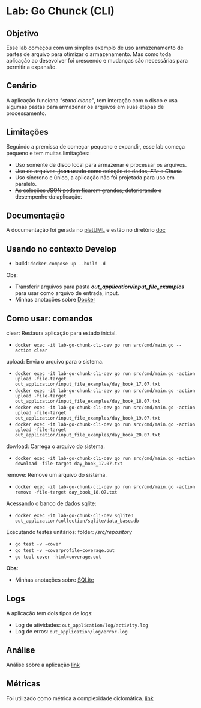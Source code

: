 # Lab: Go Chunck (CLI)

## Objetivo
Esse lab começou com um simples exemplo de uso armazenamento de partes de arquivo para otimizar o armazenamento. Mas como toda aplicação ao desevolver foi crescendo e mudanças são necessárias para permitir a expansão.

## Cenário
A aplicação funciona _"stand alone"_, tem interação com o disco e usa algumas pastas para armazenar os arquivos em suas etapas de processamento.

## Limitações
Seguindo a premissa de começar pequeno e expandir, esse lab começa pequeno e tem muitas limitações:
- Uso somente de disco local para armazenar e processar os arquivos.
- ~~Uso de arquivos **.json** usado como coleção de dados, _File_ e _Chunk_.~~
- Uso síncrono e único, a aplicação não foi projetada para uso em paralelo.
- ~~As coleções JSON podem ficarem grandes, deteriorando o desempenho da aplicação.~~

## Documentação
A documentação foi gerada no [platUML](https://plantuml.com/) e estão no diretório [doc](./documentation.md)

## Usando no contexto **Develop**
- build: `docker-compose up --build -d`

Obs:
- Transferir arquivos para pasta **_out_application/input_file_examples_** para usar como arquivo de entrada, input.
- Minhas anotações sobre [Docker](https://gist.github.com/psaraiva/51467d6a49a46709e4c46006ee6015c1)

## Como usar: comandos
clear: Restaura aplicação para estado inicial.
- `docker exec -it lab-go-chunk-cli-dev go run src/cmd/main.go --action clear`

upload: Envia o arquivo para o sistema.
- `docker exec -it lab-go-chunk-cli-dev go run src/cmd/main.go -action upload -file-target out_application/input_file_examples/day_book_17.07.txt`
- `docker exec -it lab-go-chunk-cli-dev go run src/cmd/main.go -action upload -file-target out_application/input_file_examples/day_book_18.07.txt`
- `docker exec -it lab-go-chunk-cli-dev go run src/cmd/main.go -action upload -file-target out_application/input_file_examples/day_book_19.07.txt`
- `docker exec -it lab-go-chunk-cli-dev go run src/cmd/main.go -action upload -file-target out_application/input_file_examples/day_book_20.07.txt`

dowload: Carrega o arquivo do sistema.
- `docker exec -it lab-go-chunk-cli-dev go run src/cmd/main.go -action download -file-target day_book_17.07.txt`

remove: Remove um arquivo do sistema.
- `docker exec -it lab-go-chunk-cli-dev go run src/cmd/main.go -action remove -file-target day_book_18.07.txt`

Acessando o banco de dados sqlite:
- `docker exec -it lab-go-chunk-cli-dev sqlite3 out_application/collection/sqlite/data_base.db`

Executando testes unitários:
folder: */src/repository*
- `go test -v -cover`
- `go test -v -coverprofile=coverage.out`
- `go tool cover -html=coverage.out`

**Obs:**
- Minhas anotações sobre [SQLite](https://gist.github.com/psaraiva/23132a7b90dd629467b8efd13fbd1b25)

## Logs
A aplicação tem dois tipos de logs:
- Log de atividades: `out_application/log/activity.log`
- Log de erros: `out_application/log/error.log`

## Análise
Análise sobre a aplicação [link](./analysis.md)

## Métricas
Foi utilizado como métrica a complexidade ciclomática. [link](./metrics.md)
